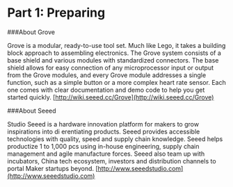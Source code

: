 # Part 1: Preparing

###About Grove

Grove is a modular, ready-to-use tool set. Much like Lego, it takes a building block approach  to assembling electronics. The Grove system consists of a base shield and various modules with standardized connectors. The base shield allows for easy connection of any microprocessor input or output from the Grove modules, and every Grove module addresses a single function, such as a simple button or a more complex heart rate sensor. Each one comes with clear documentation and demo code to help you get started quickly.
[http://wiki.seeed.cc/Grove](http://wiki.seeed.cc/Grove)

###About Seeed

Studio Seeed is a hardware innovation platform for makers to grow inspirations into di erentiating products. Seeed provides accessible technologies with quality, speed and supply chain knowledge. Seeed helps productize 1 to 1,000 pcs using in-house engineering, supply chain management and agile manufacture forces. Seeed also team up with incubators, China tech ecosystem, investors and distribution channels to portal Maker startups beyond.
[http://www.seeedstudio.com](http://www.seeedstudio.com)

